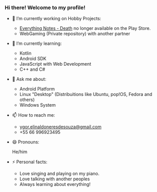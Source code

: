 ### Hi there! Welcome to my profile!


- 🔭 I’m currently working on Hobby Projects:
    - [Everything Notes - Death](https://play.google.com/store/apps/details?id=com.ryo.everynotes) no longer available on the Play Store.
    - WebGaming (Private repository) with another partner
  
  
- 🌱 I’m currently learning: 
    - Kotlin
    - Android SDK
    - JavaScript with Web Development
    - C++ and C#
    
    
- 💬 Ask me about:
    - Android Platform
    - Linux "Desktop" (Distribuitions like Ubuntu, pop!OS, Fedora and others)
    - Windows System
    
    
- 📫 How to reach me: 
    - ygor.elinaldoneresdesouza@gmail.com
    - +55 66 996923495
    
    
- 😄 Pronouns: 

  He/him
- ⚡ Personal facts: 
    - Love singing and playing on my piano.
    - Love talking with another peoples
    - Always learning about everything!
